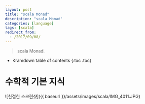 ```yaml
---
layout: post
title: "scala Monad"
description: "scala Monad"
categories: [language]
tags: [scala]
redirect_from:
  - /2017/09/08/
---
```


> scala Monad.
>


* Kramdown table of contents
{:toc .toc}

# 수학적 기본 지식
![친절한 스크린샷]({{ baseurl }}/assets/images/scala/IMG_4011.JPG)


[^1]: This is a footnote.

[kramdown]: https://kramdown.gettalong.org/
[Simple Texture]: https://github.com/yizeng/jekyll-theme-simple-texture
